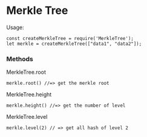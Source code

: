 # Merkle Tree

Usage:
```
const createMerkleTree = require('MerkleTree');
let merkle = createMerkleTree(["data1", "data2"]);
```

### Methods

MerkleTree.root

```
merkle.root() //=> get the merkle root
```

MerkleTree.height
```
merkle.height() //=> get the number of level
```

MerkleTree.level
```
merkle.level(2) // => get all hash of level 2
```
